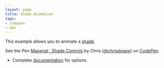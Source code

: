 ```yaml
---
layout: page
title: Shade Animation
tags:
- codepen
- api
---
```


This example allows you to animate a [shade](http://maperial.github.io/concepts/#shade-controls).

<p data-height="268" data-theme-id="10317" data-slug-hash="MYwdap" data-default-tab="result" data-user="chrisdugne" class='codepen'>See the Pen <a href='http://codepen.io/chrisdugne/pen/MYwdap/'>Maperial : Shade Controls</a> by Chris (<a href='http://codepen.io/chrisdugne'>@chrisdugne</a>) on <a href='http://codepen.io'>CodePen</a>.</p>
<script async src="//assets.codepen.io/assets/embed/ei.js"></script>

- Complete [documentation](/documentation/Maperial.html#addShadeControls) for options.

